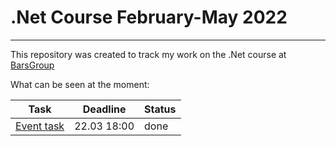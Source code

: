 # .Net Course February-May 2022
____
This repository was created to track my work on the .Net course at [BarsGroup](https://life.bars.group/) 

What can be seen at the moment: 

| Task   | Deadline  | Status  |
| ------------ | ------------ | ------------ |
| [Event task](https://github.com/GiaSoPas/BarsCourse/tree/master/Events)  |  22.03 18:00 | done  |

